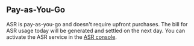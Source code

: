 ## Pay-as-You-Go
ASR is pay-as-you-go and doesn't require upfront purchases. The bill for ASR usage today will be generated and settled on the next day. You can activate the ASR service in the [ASR console](https://console.cloud.tencent.com/asr).

